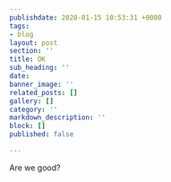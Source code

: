 ```yaml
---
publishdate: 2020-01-15 10:53:31 +0000
tags:
- blog
layout: post
section: ''
title: OK
sub_heading: ''
date: 
banner_image: ''
related_posts: []
gallery: []
category: ''
markdown_description: ''
block: []
published: false

---
```

Are we good?